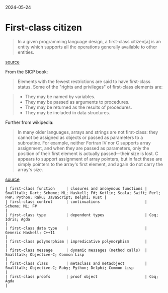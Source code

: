 2024-05-24

# First-class citizen

> In a given programming language design, a first-class citizen[a] is an entity
> which supports all the operations generally available to other entities.

[source](http://web.archive.org/web/20240515144017/https://en.wikipedia.org/wiki/First-class_citizen)

From the SICP book:

> Elements with the fewest restrictions are said to have first-class status.
> Some of the "rights and privileges" of first-class elements are:

> - They may be named by variables.
> - They may be passed as arguments to procedures.
> - They may be returned as the results of procedures.
> - They may be included in data structures.

Further from wikipedia:

> In many older languages, arrays and strings are not first-class: they cannot
> be assigned as objects or passed as parameters to a subroutine. For example,
> neither Fortran IV nor C supports array assignment, and when they are passed
> as parameters, only the position of their first element is actually
> passed—their size is lost. C appears to support assignment of array pointers,
> but in fact these are simply pointers to the array's first element, and again
> do not carry the array's size.

[source](http://web.archive.org/web/20240515144017/https://en.wikipedia.org/wiki/First-class_citizen)

```
| first-class function     | closures and anonymous functions | Smalltalk; Dart; Scheme; ML; Haskell; F#; Kotlin; Scala; Swift; Perl; PHP; Python; Raku; JavaScript; Delphi; Rust |
| first-class control      | continuations                    | Scheme; ML; F#                                                                                                    |
| first-class type         | dependent types                  | Coq; Idris; Agda                                                                                                  |
| first-class data type    |                                  | Generic Haskell; C++11                                                                                            |
| first-class polymorphism | impredicative polymorphism       |                                                                                                                   |
| first-class message      | dynamic messages (method calls)  | Smalltalk; Objective-C; Common Lisp                                                                               |
| first-class class        | metaclass and metaobject         | Smalltalk; Objective-C; Ruby; Python; Delphi; Common Lisp                                                         |
| first-class proofs       | proof object                     | Coq; Agda                                                                                                         |
```
